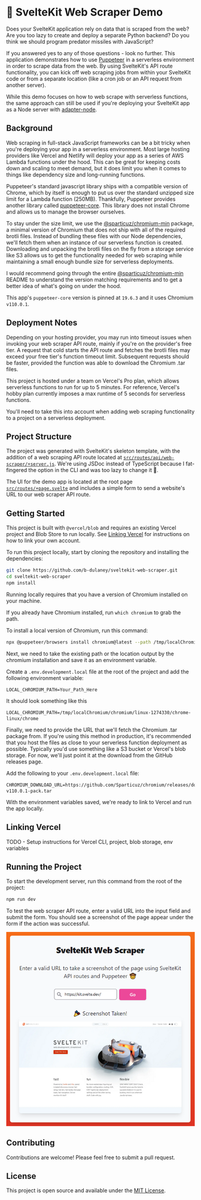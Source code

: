 # 🤠 SvelteKit Web Scraper Demo

Does your SvelteKit application rely on data that is scraped from the web? Are you too lazy to create and deploy a separate Python backend? Do you think we should program predator missiles with JavaScript?

If you answered yes to any of those questions - look no further. This application demonstrates how to use [Puppeteer](https://pptr.dev/) in a serverless environment in order to scrape data from the web. By using SvelteKit's API route functionality, you can kick off web scraping jobs from within your SvelteKit code or from a separate location (like a cron job or an API request from another server).

While this demo focuses on how to web scrape with serverless functions, the same approach can still be used if you're deploying your SvelteKit app as a Node server with [adapter-node](https://kit.svelte.dev/docs/adapter-node).

## Background

Web scraping in full-stack JavaScript frameworks can be a bit tricky when you're deploying your app in a serverless environment. Most large hosting providers like Vercel and Netlify will deploy your app as a series of AWS Lambda functions under the hood. This can be great for keeping costs down and scaling to meet demand, but it does limit you when it comes to things like dependency size and long-running functions.

Puppeteer's standard javascript library ships with a compatible version of Chrome, which by itself is enough to put us over the standard unzipped size limit for a Lambda function (250MB). Thankfully, Puppeteer provides another library called [puppeteer-core](https://www.npmjs.com/package/puppeteer-core). This library does not install Chrome and allows us to manage the browser ourselves.

To stay under the size limit, we use the [@sparticuz/chromium-min](https://www.npmjs.com/package/@sparticuz/chromium-min) package, a minimal version of Chromium that does not ship with all of the required brotli files. Instead of bundling these files with our Node dependencies, we'll fetch them when an instance of our serverless function is created. Downloading and unpacking the brotli files on the fly from a storage service like S3 allows us to get the functionality needed for web scraping while maintaining a small enough bundle size for serverless deployments.

I would recommend going through the entire [@sparticuz/chromium-min](https://github.com/Sparticuz/chromium) README to understand the version matching requirements and to get a better idea of what's going on under the hood.

This app's `puppeteer-core` version is pinned at `19.6.3` and it uses Chromium `v110.0.1`.

## Deployment Notes

Depending on your hosting provider, you may run into timeout issues when invoking your web scraper API route, mainly if you're on the provider's free tier. A request that cold starts the API route and fetches the brotli files may exceed your free tier's function timeout limit. Subsequent requests should be faster, provided the function was able to download the Chromium .tar files.

This project is hosted under a team on Vercel's Pro plan, which allows serverless functions to run for up to 5 minutes. For reference, Vercel's hobby plan currently imposes a max runtime of 5 seconds for serverless functions.

You'll need to take this into account when adding web scraping functionality to a project on a serverless deployment.

## Project Structure

The project was generated with SvelteKit's skeleton template, with the addition of a web scraping API route located at [`src/routes/api/web-scraper/+server.js`](src/routes/api/web-scraper/+server.js). We're using JSDoc instead of TypeScript because I fat-fingered the option in the CLI and was too lazy to change it 🤘.

The UI for the demo app is located at the root page [`src/routes/+page.svelte`](src/routes/+page.svelte) and includes a simple form to send a website's URL to our web scraper API route.

## Getting Started

This project is built with `@vercel/blob` and requires an existing Vercel project and Blob Store to run locally. See [Linking Vercel](#linking-vercel) for instructions on how to link your own account.

To run this project locally, start by cloning the repository and installing the dependencies:

```bash
git clone https://github.com/b-dulaney/sveltekit-web-scraper.git
cd sveltekit-web-scraper
npm install
```

Running locally requires that you have a version of Chromium installed on your machine.

If you already have Chromium installed, run `which chromium` to grab the path.

To install a local version of Chromium, run this command:

```bash
npx @puppeteer/browsers install chromium@latest --path /tmp/localChromium
```

Next, we need to take the existing path or the location output by the chromium installation and save it as an environment variable.

Create a `.env.development.local` file at the root of the project and add the following environment variable:

```env
LOCAL_CHROMIUM_PATH=Your_Path_Here
```

It should look something like this

```env
LOCAL_CHROMIUM_PATH=/tmp/localChromium/chromium/linux-1274330/chrome-linux/chrome
```

Finally, we need to provide the URL that we'll fetch the Chromium .tar package from. If you're using this method in production, it's recommended that you host the files as close to your serverless function deployment as possible. Typically you'd use something like a S3 bucket or Vercel's blob storage. For now, we'll just point it at the download from the GitHub releases page.

Add the following to your `.env.development.local` file:

```env
CHROMIUM_DOWNLOAD_URL=https://github.com/Sparticuz/chromium/releases/download/v110.0.1/chromium-v110.0.1-pack.tar
```

With the environment variables saved, we're ready to link to Vercel and run the app locally.

## Linking Vercel

TODO - Setup instructions for Vercel CLI, project, blob storage, env variables

## Running the Project

To start the development server, run this command from the root of the project:

```bash
npm run dev
```

To test the web scraper API route, enter a valid URL into the input field and submit the form. You should see a screenshot of the page appear under the form if the action was successful.

![Example Response](docs/assets/example-response.png)

## Contributing

Contributions are welcome! Please feel free to submit a pull request.

## License

This project is open source and available under the [MIT License](LICENSE).
